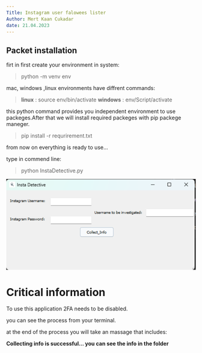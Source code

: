```yaml
---
Title: Instagram user falowees lister
Author: Mert Kaan Cukadar
date: 21.04.2023 
---
```


## Packet installation

firt in first create your environment in system: 
> python -m venv env


mac, windows ,linux environments have diffrent commands:
>__linux__ : source env/bin/activate
>__windows__ : env/Script/activate

this python command provides you independent environment to use packeges.After that we will install required packeges with pip packege maneger.

> pip install -r requrirement.txt

from now on everything is ready to use...

type in commend line: 

>python InstaDetective.py


![application overview](application_overview.png)

# Critical information

To use this application 2FA needs to be disabled.

you can see the process from your terminal.

at the end of the process you will take an massage that includes: 

__Collecting info is successful... you can see the info in the folder__

